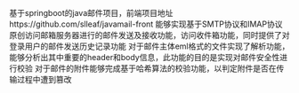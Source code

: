 基于springboot的java邮件项目，前端项目地址https://github.com/slleaf/javamail-front
能够实现基于SMTP协议和IMAP协议原创访问邮箱服务器进行的邮件发送及接收功能，访问收件箱功能，同时提供了对登录用户的邮件发送历史记录功能
对于邮件主体eml格式的文件实现了解析功能，能够分析出其中重要的header和body信息，此功能的目的是实现对邮件安全性进行校验
对于邮件的附件能够完成基于哈希算法的校验功能，以判定附件是否在传输过程中遭到篡改
